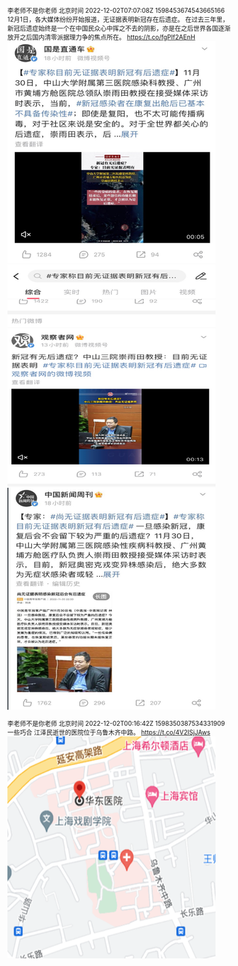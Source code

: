 李老师不是你老师 北京时间 2022-12-02T07:07:08Z 1598453674543665166<br>12月1日，各大媒体纷纷开始报道，无证据表明新冠存在后遗症。
在过去三年里，新冠后遗症始终是一个在中国民众心中挥之不去的阴影，亦是在之后世界各国逐渐放开之后国内清零派据理力争的焦点所在。 https://t.co/fgPIf2AEnH<br><img src='/temp/image/2022/n-Month-12/1598453674543665166_0.jpg' width='470' height='500'><img src='/temp/image/2022/n-Month-12/1598453674543665166_1.jpg' width='470' height='500'><img src='/temp/image/2022/n-Month-12/1598453674543665166_2.jpg' width='470' height='500'><br><br>李老师不是你老师 北京时间 2022-12-02T00:16:42Z 1598350387534331909<br>一些巧合
江泽民逝世的医院位于乌鲁木齐中路。 https://t.co/4V2ISjJAws<br><img src='/temp/image/2022/n-Month-12/1598350387534331909_0.jpg' width='470' height='500'><br><br>